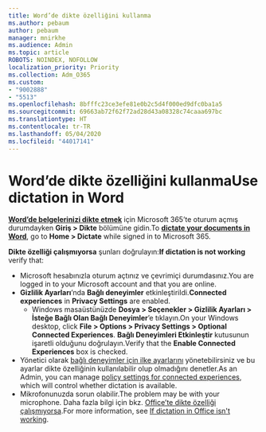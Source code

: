 ```yaml
---
title: Word’de dikte özelliğini kullanma
ms.author: pebaum
author: pebaum
manager: mnirkhe
ms.audience: Admin
ms.topic: article
ROBOTS: NOINDEX, NOFOLLOW
localization_priority: Priority
ms.collection: Adm_O365
ms.custom:
- "9002888"
- "5513"
ms.openlocfilehash: 8bfffc23ce3efe81e0b2c5d4f000ed9dfc0ba1a5
ms.sourcegitcommit: 69663ab72f62f72ad28d43a08328c74caaa697bc
ms.translationtype: HT
ms.contentlocale: tr-TR
ms.lasthandoff: 05/04/2020
ms.locfileid: "44017141"
---
```

# <a name="use-dictation-in-word"></a><span data-ttu-id="e0e5d-102">Word’de dikte özelliğini kullanma</span><span class="sxs-lookup"><span data-stu-id="e0e5d-102">Use dictation in Word</span></span>

<span data-ttu-id="e0e5d-103">**[Word’de belgelerinizi dikte etmek](https://support.office.com/article/dictate-your-documents-in-word-3876e05f-3fcc-418f-b8ab-db7ce0d11d3c)** için Microsoft 365’te oturum açmış durumdayken **Giriş > Dikte** bölümüne gidin.</span><span class="sxs-lookup"><span data-stu-id="e0e5d-103">To **[dictate your documents in Word](https://support.office.com/article/dictate-your-documents-in-word-3876e05f-3fcc-418f-b8ab-db7ce0d11d3c)**, go to **Home > Dictate** while signed in to Microsoft 365.</span></span>

<span data-ttu-id="e0e5d-104">**Dikte özelliği çalışmıyorsa** şunları doğrulayın:</span><span class="sxs-lookup"><span data-stu-id="e0e5d-104">**If dictation is not working** verify that:</span></span>

- <span data-ttu-id="e0e5d-105">Microsoft hesabınızla oturum açtınız ve çevrimiçi durumdasınız.</span><span class="sxs-lookup"><span data-stu-id="e0e5d-105">You are logged in to your Microsoft account and that you are online.</span></span>
- <span data-ttu-id="e0e5d-106">**Gizlilik Ayarları**’nda **Bağlı deneyimler** etkinleştirildi.</span><span class="sxs-lookup"><span data-stu-id="e0e5d-106">**Connected experiences** in **Privacy Settings** are enabled.</span></span> 
    - <span data-ttu-id="e0e5d-107">Windows masaüstünüzde **Dosya > Seçenekler > Gizlilik Ayarları > İsteğe Bağlı Olan Bağlı Deneyimler**’e tıklayın.</span><span class="sxs-lookup"><span data-stu-id="e0e5d-107">On your Windows desktop, click **File > Options > Privacy Settings > Optional Connected Experiences**.</span></span> <span data-ttu-id="e0e5d-108">**Bağlı Deneyimleri Etkinleştir** kutusunun işaretli olduğunu doğrulayın.</span><span class="sxs-lookup"><span data-stu-id="e0e5d-108">Verify that the **Enable Connected Experiences** box is checked.</span></span>
- <span data-ttu-id="e0e5d-109">Yönetici olarak [bağlı deneyimler için ilke ayarlarını](https://docs.microsoft.com/deployoffice/privacy/manage-privacy-controls#policy-settings-for-connected-experiences) yönetebilirsiniz ve bu ayarlar dikte özelliğinin kullanılabilir olup olmadığını denetler.</span><span class="sxs-lookup"><span data-stu-id="e0e5d-109">As an Admin, you can manage [policy settings for connected experiences](https://docs.microsoft.com/deployoffice/privacy/manage-privacy-controls#policy-settings-for-connected-experiences), which will control whether dictation is available.</span></span>
- <span data-ttu-id="e0e5d-110">Mikrofonunuzda sorun olabilir.</span><span class="sxs-lookup"><span data-stu-id="e0e5d-110">The problem may be with your microphone.</span></span> <span data-ttu-id="e0e5d-111">Daha fazla bilgi için bkz. [Office’te dikte özelliği çalışmıyorsa](https://support.office.com/article/If-dictation-in-Office-isn-t-working-3a740b4a-19d5-461c-b59a-d82172707fd4#OfficeVersion=Web).</span><span class="sxs-lookup"><span data-stu-id="e0e5d-111">For more information, see [If dictation in Office isn't working](https://support.office.com/article/If-dictation-in-Office-isn-t-working-3a740b4a-19d5-461c-b59a-d82172707fd4#OfficeVersion=Web).</span></span>
